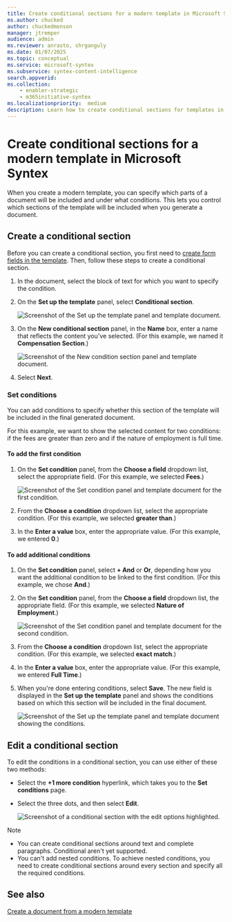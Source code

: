```yaml
---
title: Create conditional sections for a modern template in Microsoft Syntex
ms.author: chucked
author: chuckedmonson
manager: jtremper
audience: admin
ms.reviewer: anrasto, shrganguly
ms.date: 01/07/2025
ms.topic: conceptual
ms.service: microsoft-syntex
ms.subservice: syntex-content-intelligence
search.appverid:
ms.collection:
    - enabler-strategic
    - m365initiative-syntex
ms.localizationpriority:  medium
description: Learn how to create conditional sections for templates in Microsoft Syntex.
---
```


# Create conditional sections for a modern template in Microsoft Syntex

When you create a modern template, you can specify which parts of a document will be included and under what conditions. This lets you control which sections of the template will be included when you generate a document.

## Create a conditional section

Before you can create a conditional section, you first need to [create form fields in the template](content-assembly-modern-template.md#create-and-reuse-fields). Then, follow these steps to create a conditional section.

1. In the document, select the block of text for which you want to specify the condition.

2. On the **Set up the template** panel, select **Conditional section**. 

   ![Screenshot of the Set up the template panel and template document.](../media/content-understanding/content-assembly-conditional-1.png)

3. On the **New conditional section** panel, in the **Name** box, enter a name that reflects the content you've selected. (For this example, we named it **Compensation Section**.)

   ![Screenshot of the New condition section panel and template document.](../media/content-understanding/content-assembly-conditional-2.png)

4. Select **Next**.

### Set conditions

You can add conditions to specify whether this section of the template will be included in the final generated document.

For this example, we want to show the selected content for two conditions: if the fees are greater than zero and if the nature of employment is full time. 

#### To add the first condition

1. On the **Set condition** panel, from the **Choose a field** dropdown list, select the appropriate field. (For this example, we selected **Fees**.)

   ![Screenshot of the Set condition panel and template document for the first condition.](../media/content-understanding/content-assembly-conditional-3.png)

2. From the **Choose a condition** dropdown list, select the appropriate condition. (For this example, we selected **greater than**.)

3. In the **Enter a value** box, enter the appropriate value. (For this example, we entered **0**.)

#### To add additional conditions

1. On the **Set condition** panel, select **+ And** or **Or**, depending how you want the additional condition to be linked to the first condition. (For this example, we chose **And**.)

2. On the **Set condition** panel, from the **Choose a field** dropdown list, the appropriate field. (For this example, we selected **Nature of Employment**.)

   ![Screenshot of the Set condition panel and template document for the second condition.](../media/content-understanding/content-assembly-conditional-4.png)

3. From the **Choose a condition** dropdown list, select the appropriate condition. (For this example, we selected **exact match**.)

4. In the **Enter a value** box, enter the appropriate value. (For this example, we entered **Full Time**.)

5. When you're done entering conditions, select **Save**. The new field is displayed in the **Set up the template** panel and shows the conditions based on which this section will be included in the final document.

   ![Screenshot of the Set up the template panel and template document showing the conditions.](../media/content-understanding/content-assembly-conditional-5.png)

## Edit a conditional section

To edit the conditions in a conditional section, you can use either of these two methods:
 
- Select the **+1 more condition** hyperlink, which takes you to the **Set conditions** page.
- Select the three dots, and then select **Edit**.

   ![Screenshot of a conditional section with the edit options highlighted.](../media/content-understanding/content-assembly-conditional-edit.png)

> [!NOTE]
> - You can create conditional sections around text and complete paragraphs. Conditional aren't yet supported.<br>
>- You can't add nested conditions. To achieve nested conditions, you need to create conditional sections around every section and specify all the required conditions.
 
## See also

[Create a document from a modern template](content-assembly-create-document.md)